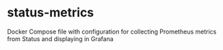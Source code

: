 # status-metrics
Docker Compose file with configuration for collecting Prometheus metrics from Status and displaying in Grafana
